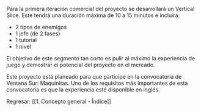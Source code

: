 
Para la primera iteración comercial del proyecto se desarrollará un Vertical Slice. Este tendrá una duración máxima de 10 a 15 minutos e incluirá:

- 2 tipos de enemigos
- 1 jefe (de 2 fases)
- 1 tutorial
- 1 nivel

El objetivo de este segmento tan corto es pulir al máximo la experiencia de juego y demostrar el potencial del proyecto en el mercado.

Este proyecto está planeado para que participe en la convocatoria de Ventana Sur: Maquinitas. Uno de los requisitos más importantes de esta convocatoria es que la experiencia esté disponible en inglés.


Regresar: [[1. Concepto general - Índice]]